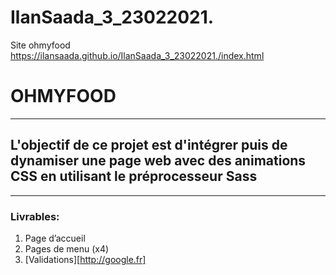 # IlanSaada_3_23022021.
Site ohmyfood
https://ilansaada.github.io/IlanSaada_3_23022021./index.html
# OHMYFOOD
---
## L'objectif de ce projet est d'intégrer puis de dynamiser une page web avec des animations CSS en utilisant le préprocesseur Sass
---
### Livrables: 
1. Page d’accueil
2. Pages de menu (x4)
3. [Validations][http://google.fr]
